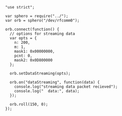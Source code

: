     "use strict";

    var sphero = require("../");
    var orb = sphero("/dev/rfcomm0");

    orb.connect(function() {
      // options for streaming data
      var opts = {
        n: 200,
        m: 1,
        mask1: 0x00000000,
        pcnt: 0,
        mask2: 0x0D800000
      };

      orb.setDataStreaming(opts);

      orb.on("dataStreaming", function(data) {
        console.log("streaming data packet recieved");
        console.log("  data:", data);
      });

      orb.roll(150, 0);
    });
